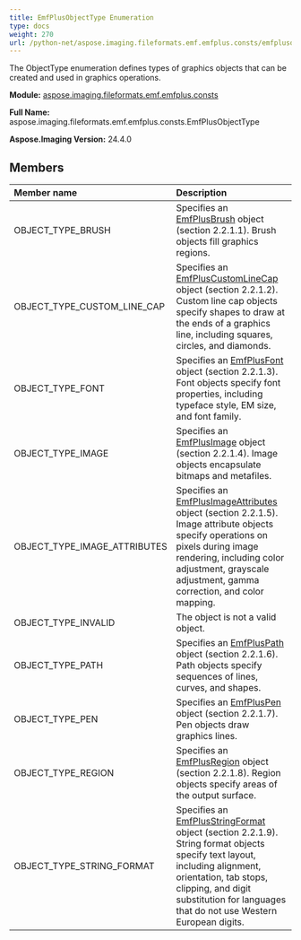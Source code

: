 ```yaml
---
title: EmfPlusObjectType Enumeration
type: docs
weight: 270
url: /python-net/aspose.imaging.fileformats.emf.emfplus.consts/emfplusobjecttype/
---
```


The ObjectType enumeration defines types of graphics objects that can be created and used in graphics operations.

**Module:** [aspose.imaging.fileformats.emf.emfplus.consts](/imaging/python-net/aspose.imaging.fileformats.emf.emfplus.consts/)

**Full Name:** aspose.imaging.fileformats.emf.emfplus.consts.EmfPlusObjectType

**Aspose.Imaging Version:** 24.4.0

## **Members**
| **Member name** | **Description** |
| :- | :- |
| OBJECT_TYPE_BRUSH | Specifies an [EmfPlusBrush](/imaging/python-net/aspose.imaging.fileformats.emf.emfplus.objects/emfplusbrush/) object (section 2.2.1.1). Brush objects fill graphics regions. |
| OBJECT_TYPE_CUSTOM_LINE_CAP | Specifies an [EmfPlusCustomLineCap](/imaging/python-net/aspose.imaging.fileformats.emf.emfplus.objects/emfpluscustomlinecap/) object (section 2.2.1.2). Custom line cap objects specify shapes to draw at the ends of a graphics line, including squares, circles, and diamonds. |
| OBJECT_TYPE_FONT | Specifies an [EmfPlusFont](/imaging/python-net/aspose.imaging.fileformats.emf.emfplus.objects/emfplusfont/) object (section 2.2.1.3). Font objects specify font properties, including typeface style, EM size, and font family. |
| OBJECT_TYPE_IMAGE | Specifies an [EmfPlusImage](/imaging/python-net/aspose.imaging.fileformats.emf.emfplus.objects/emfplusimage/) object (section 2.2.1.4). Image objects encapsulate bitmaps and metafiles. |
| OBJECT_TYPE_IMAGE_ATTRIBUTES | Specifies an [EmfPlusImageAttributes](/imaging/python-net/aspose.imaging.fileformats.emf.emfplus.objects/emfplusimageattributes/) object (section 2.2.1.5). Image attribute objects specify operations on pixels during image rendering, including color adjustment, grayscale adjustment, gamma correction, and color mapping. |
| OBJECT_TYPE_INVALID | The object is not a valid object. |
| OBJECT_TYPE_PATH | Specifies an [EmfPlusPath](/imaging/python-net/aspose.imaging.fileformats.emf.emfplus.objects/emfpluspath/) object (section 2.2.1.6). Path objects specify sequences of lines, curves, and shapes. |
| OBJECT_TYPE_PEN | Specifies an [EmfPlusPen](/imaging/python-net/aspose.imaging.fileformats.emf.emfplus.objects/emfpluspen/) object (section 2.2.1.7). Pen objects draw graphics lines. |
| OBJECT_TYPE_REGION | Specifies an [EmfPlusRegion](/imaging/python-net/aspose.imaging.fileformats.emf.emfplus.objects/emfplusregion/) object (section 2.2.1.8). Region objects specify areas of the output surface. |
| OBJECT_TYPE_STRING_FORMAT | Specifies an [EmfPlusStringFormat](/imaging/python-net/aspose.imaging.fileformats.emf.emfplus.objects/emfplusstringformat/) object (section 2.2.1.9). String format objects specify text layout, including alignment, orientation, tab stops, clipping, and digit substitution for languages that do not use Western European digits. |
